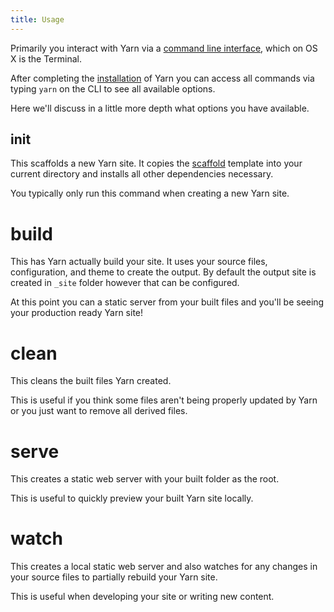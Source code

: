 ```yaml
---
title: Usage
---
```


Primarily you interact with Yarn via a [command line interface](https://en.wikipedia.org/wiki/Command-line_interface), which on OS X is the Terminal.

After completing the [installation](/docs/installation/) of Yarn you can access all commands via typing `yarn` on the CLI to see all available options.

Here we'll discuss in a little more depth what options you have available.

## init
This scaffolds a new Yarn site. It copies the [scaffold](https://github.com/yarnjs/yarn-scaffold) template into your current directory and installs all other dependencies necessary.

You typically only run this command when creating a new Yarn site.

# build
This has Yarn actually build your site. It uses your source files, configuration, and theme to create the output. By default the output site is created in `_site` folder however that can be configured.

At this point you can a static server from your built files and you'll be seeing your production ready Yarn site!

# clean
This cleans the built files Yarn created.

This is useful if you think some files aren't being properly updated by Yarn or you just want to remove all derived files.

# serve
This creates a static web server with your built folder as the root.

This is useful to quickly preview your built Yarn site locally.

# watch
This creates a local static web server and also watches for any changes in your source files to partially rebuild your Yarn site.

This is useful when developing your site or writing new content.